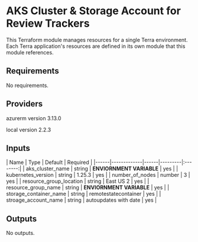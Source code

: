 # AKS Cluster & Storage Account for Review Trackers
This Terraform module manages resources for a single Terra environment.
Each Terra application's resources are defined in its own module that this module references.

## Requirements

No requirements.

## Providers

azurerm version 3.13.0

local version 2.2.3

## Inputs

| Name | Type | Default | Required |
|------|-------------|------|---------|:--------:|
| aks_cluster_name | string | **ENVIORNMENT VARIABLE** | yes |
| kubernetes_version | string | 1.25.3 | yes | 
| number_of_nodes | number | 3 | yes | 
| resource_group_location | string | East US 2 | yes |
| resource_group_name | string | **ENVIORNMENT VARIABLE** | yes | 
| storage_container_name | string | remotestatecontainer | yes | 
| stroage_account_name | string | autoupdates with date  | yes | 

## Outputs 

No outputs. 